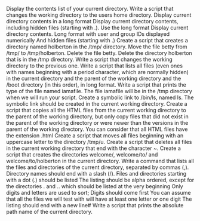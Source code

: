 Display the contents list of your current directory.
Write a script that changes the working directory to the users home directory.
Display current directory contents in a long format
Display current directory contents, including hidden files (starting with .). Use the long format
Display current directory contents.
Long format with user and group IDs displayed numerically
And hidden files (starting with .)
Create a script that creates a directory named holberton in the /tmp/ directory.
Move the file betty from /tmp/ to /tmp/holberton.
Delete the file betty.
Delete the directory holberton that is in the /tmp directory.
Write a script that changes the working directory to the previous one.
Write a script that lists all files (even ones with names beginning with a period character, which are normally hidden)
in the current directory and the parent of the working directory and the /boot directory (in this order), in long format.
Write a script that prints the type of the file named iamafile. The file iamafile will be in the /tmp directory when we will run your script.
Create a symbolic link to /bin/ls, named ls. The symbolic link should be created in the current working directory.
Create a script that copies all the HTML files from the current working directory to the parent of the working directory,
but only copy files that did not exist in the parent of the working directory or were newer than the versions in the parent
of the working directory. You can consider that all HTML files have the extension .html
Create a script that moves all files beginning with an uppercase letter to the directory /tmp/u.
Create a script that deletes all files in the current working directory that end with the character ~.
Create a script that creates the directories welcome/, welcome/to/ and welcome/to/holberton in the current directory.
Write a command that lists all the files and directories of the current directory, separated by commas (,).
Directory names should end with a slash (/).
Files and directories starting with a dot (.) should be listed
The listing should be alpha ordered, except for the directories . and .. which should be listed at the very beginning
Only digits and letters are used to sort; Digits should come first
You can assume that all the files we will test with will have at least one letter or one digit
The listing should end with a new line# Write a script that prints the absolute path name of the current directory.
